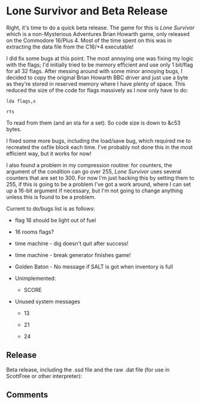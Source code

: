 # Lone Survivor and Beta Release

Right, it's time to do a quick beta release. The game for this is _Lone Survivor_ which is a non-Mysterious Adventures Brian Howarth game, only released on the Commodore 16/Plus 4. Most of the time spent on this was in extracting the data file from the C16/+4 executable!

I did fix some bugs at this point. The most annoying one was fixing my logic with the flags; I'd initially tried to be memory efficient and use only 1 bit/flag for all 32 flags. After messing around with some minor annoying bugs, I decided to copy the original Brian Howarth BBC driver and just use a byte as they're stored in reserved memory where I have plenty of space. This reduced the size of the code for flags massively as I now only have to do:

    lda flags,x

    rts

To read from them (and an sta for a set). So code size is down to &c53 bytes.

I fixed some more bugs, including the load/save bug, which required me to recreated the osfile block each time. I've probably not done this in the most efficient way, but it works for now!

I also found a problem in my compression routine: for counters, the argument of the condition can go over 255, _Lone Survivor_ uses several counters that are set to 300. For now I'm just hacking this by setting them to 255, if this is going to be a problem I've got a work around, where I can set up a 16-bit argument if necessary, but I'm not going to change anything unless this is found to be a problem.

Current to do/bugs list is as follows:

- flag 16 should be light out of fuel

- 16 rooms flags?

- time machine - dig doesn't quit after success!

- time machine - break generator finishes game!

- Golden Baton - No message if SALT is got when inventory is full

- Unimplemented:

  - SCORE

- Unused system messages

  - 13

  - 21

  - 24

## Release

Beta release, including the .ssd file and the raw .dat file (for use in ScottFree or other interpreter):

## Comments
